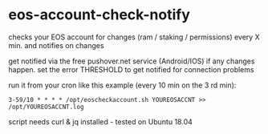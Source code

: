 # eos-account-check-notify
checks your EOS account for changes (ram / staking / permissions) every X min. and notifies on changes

get notified via the free pushover.net service (Android/IOS) if any changes happen. 
set the error THRESHOLD to get notified for connection problems

run it from your cron like this example (every 10 min on the 3 rd min):

`3-59/10 * * * * /opt/eoscheckaccount.sh YOUREOSACCNT >> /opt/YOUREOSACCNT.log`

script needs curl & jq installed - tested on Ubuntu 18.04 

